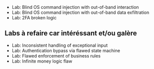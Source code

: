 - Lab: Blind OS command injection with out-of-band interaction
- Lab: Blind OS command injection with out-of-band data exfiltration
- Lab: 2FA broken logic



## Labs à refaire car intéréssant et/ou galère
- Lab: Inconsistent handling of exceptional input
- Lab: Authentication bypass via flawed state machine
- Lab: Flawed enforcement of business rules
- Lab: Infinite money logic flaw